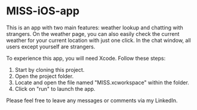 # MISS-iOS-app
This is an app with two main features: weather lookup and chatting with strangers. On the weather page, you can also easily check the current weather for your current location with just one click. In the chat window, all users except yourself are strangers.


To experience this app, you will need Xcode. Follow these steps:
1. Start by cloning this project.
2. Open the project folder.
3. Locate and open the file named "MISS.xcworkspace" within the folder.
4. Click on "run" to launch the app.

Please feel free to leave any messages or comments via my LinkedIn.
